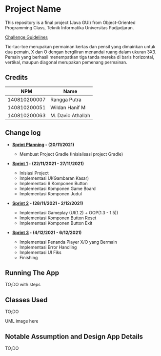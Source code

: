 # Project Name

This repository is a final project (Java GUI) from Object-Oriented Programming Class, Teknik Informatika Universitas Padjadjaran. 

[Challenge Guidelines](challenge-guideline.md)


Tic-tac-toe merupakan permainan kertas dan pensil yang dimainkan untuk dua pemain, X dan O dengan bergiliran menandai ruang dalam ukuran 3X3. Pemain yang berhasil menempatkan tiga tanda mereka di baris horizontal, vertikal, maupun diagonal merupakan pemenang permainan.
## Credits
| NPM           | Name        |
| ------------- |-------------|
| 140810200007  | Rangga Putra    |
| 140810200051  | Wildan Hanif M    |
| 140810200063  | M. Davio Athallah |

## Change log
- **[Sprint Planning](changelog/sprint-planning.md) - (20/11/2021)** 
   -  Membuat Project Gradle (Inisialisasi project Gradle)

- **[Sprint 1](changelog/sprint-1.md) - (22/11/2021 - 27/11/2021)** 
   - Inisiasi Project
   - Implementasi UI(Gambaran Kasar)
   - Implementasi 9 Komponen Button
   - Implementasi Komponen Game Board
   - Implementasi Komponen Judul

- **[Sprint 2](changelog/sprint-2.md) - (28/11/2021 - 2/12/2021)** 
   - Implementasi Gameplay (UI(1.2) + OOP(1.3 - 1.5))
   - Implementasi Komponen Button Reset
   - Implementasi Komponen Button Exit
   
   
- **[Sprint 3](changelog/sprint-3.md) - (4/12/2021 - 6/12/2021)** 
   - Implementasi Penanda Player X/O yang Bermain
   - Implementasi Error Handling
   - Implementasi UI Fiks
   - Finishing

## Running The App

TO;DO with steps

## Classes Used

TO;DO

UML image here

## Notable Assumption and Design App Details

TO;DO
